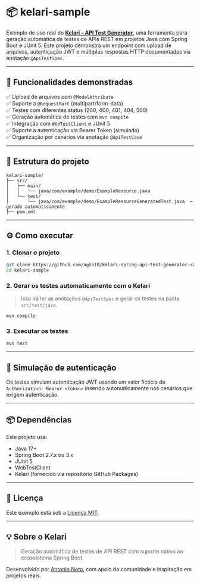 # 📦 kelari-sample


Exemplo de uso real do **[Kelari – API Test Generator](https://github.com/agsn10/kelari-spring-api-test-generator)**, uma ferramenta para geração automática de testes de APIs REST em projetos Java com Spring Boot e JUnit 5.
Este projeto demonstra um endpoint com upload de arquivos, autenticação JWT e múltiplas respostas HTTP documentadas via anotação `@ApiTestSpec`.

---

## 🚀 Funcionalidades demonstradas

✅ Upload de arquivos com `@ModelAttribute`  
✅ Suporte a `@RequestPart` (multipart/form-data)  
✅ Testes com diferentes status (200, 400, 401, 404, 500)  
✅ Geração automática de testes com `mvn compile`  
✅ Integração com `WebTestClient` e JUnit 5  
✅ Suporte a autenticação via Bearer Token (simulado)  
✅ Organização por cenários via anotação `@ApiTestCase`

---

## 📁 Estrutura do projeto

```
kelari-sample/
├── src/
│   ├── main/
│   │   └── java/com/example/demo/ExampleResource.java
│   └── test/
│       └── java/com/example/demo/ExampleResourceGeneratedTest.java  ← gerado automaticamente
├── pom.xml
```

---

## ⚙️ Como executar

### 1. Clonar o projeto

```bash
git clone https://github.com/agsn10/kelari-spring-api-test-generator-sample.git
cd kelari-sample
```

### 2. Gerar os testes automaticamente com o Kelari

> Isso irá ler as anotações `@ApiTestSpec` e gerar os testes na pasta `src/test/java`.

```bash
mvn compile
```

### 3. Executar os testes

```bash
mvn test
```

---

## 🔐 Simulação de autenticação

Os testes simulam autenticação JWT usando um valor fictício de `Authorization: Bearer <token>` inserido automaticamente nos cenários que exigem autenticação.

---

## 📦 Dependências

Este projeto usa:

- Java 17+
- Spring Boot 2.7.x ou 3.x
- JUnit 5
- WebTestClient
- Kelari (fornecido via repositório GitHub Packages)

---

## 📄 Licença

Este exemplo está sob a [Licença MIT](LICENSE).

---

## 💡 Sobre o Kelari

> Geração automática de testes de API REST com suporte nativo ao ecossistema Spring Boot.

Desenvolvido por [Antonio Neto](https://www.linkedin.com/in/...), com apoio da comunidade e inspiração em projetos reais.
